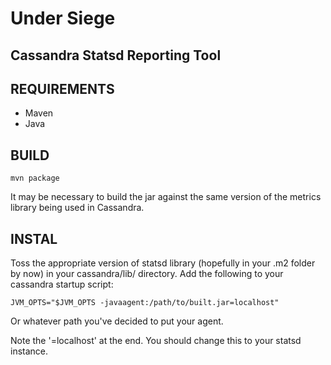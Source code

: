Under Siege
===============

Cassandra Statsd Reporting Tool
--------------------------------

REQUIREMENTS
----------------
* Maven
* Java

BUILD
----------------

`mvn package`

It may be necessary to build the jar against the same version of the metrics library being used in Cassandra.  

INSTAL
----------------

Toss the appropriate version of statsd library (hopefully in your .m2 folder by now) in your cassandra/lib/ directory.
Add the following to your cassandra startup script:

`JVM_OPTS="$JVM_OPTS -javaagent:/path/to/built.jar=localhost"`

Or whatever path you've decided to put your agent.  

Note the '=localhost' at the end.  You should change this to your statsd instance.







